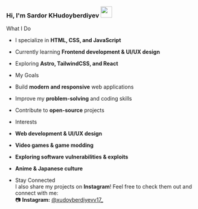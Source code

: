 ### Hi, I'm Sardor KHudoyberdiyev <img src="https://media0.giphy.com/media/v1.Y2lkPTc5MGI3NjExM3luaXd5aW9lNGRwanhoamFudTk3c3cwYjFvZ2o2ajU3ZTlpdmhsMiZlcD12MV9pbnRlcm5hbF9naWZfYnlfaWQmY3Q9cw/8FcIaLcCqwjKKfupzq/giphy.gif" width="30px">

What I Do  
- I specialize in **HTML, CSS, and JavaScript**  
- Currently learning **Frontend development & UI/UX design**  
- Exploring **Astro, TailwindCSS, and React**

- My Goals  
- Build **modern and responsive** web applications
- Improve my **problem-solving** and coding skills
- Contribute to **open-source** projects

- Interests  
- **Web development & UI/UX design**  
- **Video games & game modding**  
- **Exploring software vulnerabilities & exploits**  
- **Anime & Japanese culture**

- Stay Connected  
I also share my projects on **Instagram**! Feel free to check them out and connect with me:  
📷 **Instagram:** [@xudoyberdiyevv17_](https://www.instagram.com/xudoyberdiyevv17_)
